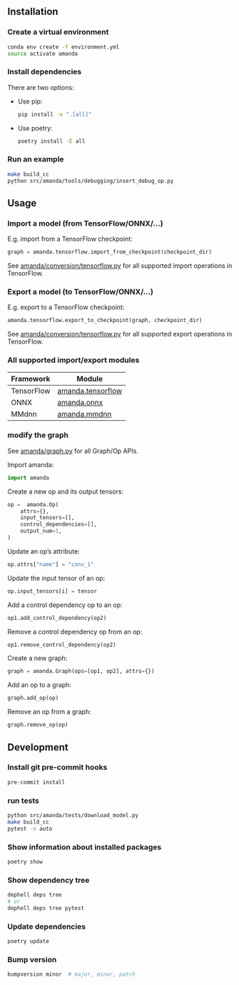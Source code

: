 ## Installation

### Create a virtual environment

```bash
conda env create -f environment.yml
source activate amanda
```

### Install dependencies

There are two options:

- Use pip:

    ```bash
    pip install -e ".[all]"
    ```

- Use poetry:

    ```bash
    poetry install -E all
    ```

### Run an example

```bash
make build_cc
python src/amanda/tools/debugging/insert_debug_op.py
```

## Usage

### Import a model (from TensorFlow/ONNX/...)

E.g. import from a TensorFlow checkpoint:

```python
graph = amanda.tensorflow.import_from_checkpoint(checkpoint_dir)
```

See [amanda/conversion/tensorflow.py](src/amanda/conversion/tensorflow.py) for all supported import operations in TensorFlow.

### Export a model (to TensorFlow/ONNX/...)

E.g. export to a TensorFlow checkpoint:

```python
amanda.tensorflow.export_to_checkpoint(graph, checkpoint_dir)
```

See [amanda/conversion/tensorflow.py](src/amanda/conversion/tensorflow.py) for all supported export operations in TensorFlow.

### All supported import/export modules

| Framework | Module |
| --- | --- |
| TensorFlow | [amanda.tensorflow](src/amanda/conversion/tensorflow.py) |
| ONNX | [amanda.onnx](src/amanda/conversion/onnx.py) |
| MMdnn | [amanda.mmdnn](src/amanda/conversion/mmdnn.py) |

### modify the graph

See [amanda/graph.py](src/amanda/graph.py) for all Graph/Op APIs.

Import amanda:

```python
import amanda
```

Create a new op and its output tensors:

```python
op =  amanda.Op(
    attrs={},
    input_tensors=[],
    control_dependencies=[],
    output_num=1,
)
```

Update an op’s attribute:

```python
op.attrs["name"] = "conv_1"
```

Update the input tensor of an op:

```python
op.input_tensors[i] = tensor
```

Add a control dependency op to an op:

```python
op1.add_control_dependency(op2)
```

Remove a control dependency op from an op:

```python
op1.remove_control_dependency(op2)
```

Create a new graph:

```python
graph = amanda.Graph(ops=[op1, op2], attrs={})
```

Add an op to a graph:

```python
graph.add_op(op)
```

Remove an op from a graph:

```python
graph.remove_op(op)
```

## Development

### Install git pre-commit hooks

```bash
pre-commit install
```

### run tests

```bash
python src/amanda/tests/download_model.py
make build_cc
pytest -n auto
```

### Show information about installed packages

```bash
poetry show
```

### Show dependency tree

```bash
dephell deps tree
# or
dephell deps tree pytest
```

### Update dependencies

```bash
poetry update
```

### Bump version

```bash
bumpversion minor  # major, minor, patch
```
